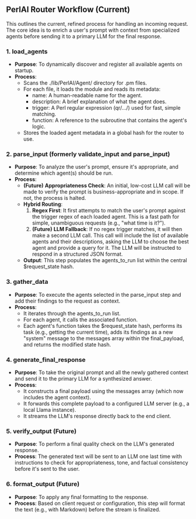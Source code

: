 ## **PerlAI Router Workflow (Current)**

This outlines the current, refined process for handling an incoming request. The core idea is to enrich a user's prompt with context from specialized agents before sending it to a primary LLM for the final response.

### **1\. load\_agents**

* **Purpose**: To dynamically discover and register all available agents on startup.  
* **Process**:  
  * Scans the ./lib/PerlAI/Agent/ directory for .pm files.  
  * For each file, it loads the module and reads its metadata:  
    * name: A human-readable name for the agent.  
    * description: A brief explanation of what the agent does.  
    * trigger: A Perl regular expression (qr/.../) used for fast, simple matching.  
    * function: A reference to the subroutine that contains the agent's logic.  
  * Stores the loaded agent metadata in a global hash for the router to use.

### **2\. parse\_input (formerly validate\_input and parse\_input)**

* **Purpose**: To analyze the user's prompt, ensure it's appropriate, and determine which agent(s) should be run.  
* **Process**:  
  * **(Future)** **Appropriateness Check**: An initial, low-cost LLM call will be made to verify the prompt is business-appropriate and in scope. If not, the process is halted.  
  * **Hybrid Routing**:  
    1. **Regex First**: It first attempts to match the user's prompt against the trigger regex of each loaded agent. This is a fast path for simple, unambiguous requests (e.g., "what time is it?").  
    2. **(Future)** **LLM Fallback**: If no regex trigger matches, it will then make a second LLM call. This call will include the list of available agents and their descriptions, asking the LLM to choose the best agent and provide a query for it. The LLM will be instructed to respond in a structured JSON format.  
  * **Output**: This step populates the agents\_to\_run list within the central $request\_state hash.

### **3\. gather\_data**

* **Purpose**: To execute the agents selected in the parse\_input step and add their findings to the request as context.  
* **Process**:  
  * It iterates through the agents\_to\_run list.  
  * For each agent, it calls the associated function.  
  * Each agent's function takes the $request\_state hash, performs its task (e.g., getting the current time), adds its findings as a new "system" message to the messages array within the final\_payload, and returns the modified state hash.

### **4\. generate\_final\_response**

* **Purpose**: To take the original prompt and all the newly gathered context and send it to the primary LLM for a synthesized answer.  
* **Process**:  
  * It constructs a final payload using the messages array (which now includes the agent context).  
  * It forwards this complete payload to a configured LLM server (e.g., a local Llama instance).  
  * It streams the LLM's response directly back to the end client.

### **5\. verify\_output (Future)**

* **Purpose**: To perform a final quality check on the LLM's generated response.  
* **Process**: The generated text will be sent to an LLM one last time with instructions to check for appropriateness, tone, and factual consistency before it's sent to the user.

### **6\. format\_output (Future)**

* **Purpose**: To apply any final formatting to the response.  
* **Process**: Based on client request or configuration, this step will format the text (e.g., with Markdown) before the stream is finalized.  
